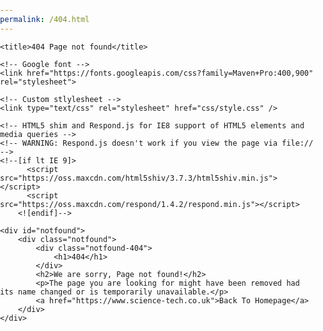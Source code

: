 ```yaml
---
permalink: /404.html
---
```

<html lang="en">

<style>
* {
  -webkit-box-sizing: border-box;
          box-sizing: border-box;
}

body {
  padding: 0;
  margin: 0;
}

#notfound {
  position: relative;
  height: 100vh;
}

#notfound .notfound {
  position: absolute;
  left: 50%;
  top: 50%;
  -webkit-transform: translate(-50%, -50%);
      -ms-transform: translate(-50%, -50%);
          transform: translate(-50%, -50%);
}

.notfound {
  max-width: 920px;
  width: 100%;
  line-height: 1.4;
  text-align: center;
  padding-left: 15px;
  padding-right: 15px;
}

.notfound .notfound-404 {
  position: absolute;
  height: 100px;
  top: 0;
  left: 50%;
  -webkit-transform: translateX(-50%);
      -ms-transform: translateX(-50%);
          transform: translateX(-50%);
  z-index: -1;
}

.notfound .notfound-404 h1 {
  font-family: 'Maven Pro', sans-serif;
  color: #ececec;
  font-weight: 900;
  font-size: 276px;
  margin: 0px;
  position: absolute;
  left: 50%;
  top: 50%;
  -webkit-transform: translate(-50%, -50%);
      -ms-transform: translate(-50%, -50%);
          transform: translate(-50%, -50%);
}

.notfound h2 {
  font-family: 'Maven Pro', sans-serif;
  font-size: 46px;
  color: #000;
  font-weight: 900;
  text-transform: uppercase;
  margin: 0px;
}

.notfound p {
  font-family: 'Maven Pro', sans-serif;
  font-size: 16px;
  color: #000;
  font-weight: 400;
  text-transform: uppercase;
  margin-top: 15px;
}

.notfound a {
  font-family: 'Maven Pro', sans-serif;
  font-size: 14px;
  text-decoration: none;
  text-transform: uppercase;
  background: #189cf0;
  display: inline-block;
  padding: 16px 38px;
  border: 2px solid transparent;
  border-radius: 40px;
  color: #fff;
  font-weight: 400;
  -webkit-transition: 0.2s all;
  transition: 0.2s all;
}

.notfound a:hover {
  background-color: #fff;
  border-color: #189cf0;
  color: #189cf0;
}

@media only screen and (max-width: 480px) {
  .notfound .notfound-404 h1 {
    font-size: 162px;
  }
  .notfound h2 {
    font-size: 26px;
  }
}


</style>

<head>
	<meta charset="utf-8">
	<meta http-equiv="X-UA-Compatible" content="IE=edge">
	<meta name="viewport" content="width=device-width, initial-scale=1">
	<!-- The above 3 meta tags *must* come first in the head; any other head content must come *after* these tags -->

	<title>404 Page not found</title>

	<!-- Google font -->
	<link href="https://fonts.googleapis.com/css?family=Maven+Pro:400,900" rel="stylesheet">

	<!-- Custom stlylesheet -->
	<link type="text/css" rel="stylesheet" href="css/style.css" />

	<!-- HTML5 shim and Respond.js for IE8 support of HTML5 elements and media queries -->
	<!-- WARNING: Respond.js doesn't work if you view the page via file:// -->
	<!--[if lt IE 9]>
		  <script src="https://oss.maxcdn.com/html5shiv/3.7.3/html5shiv.min.js"></script>
		  <script src="https://oss.maxcdn.com/respond/1.4.2/respond.min.js"></script>
		<![endif]-->

</head>

<body>

	<div id="notfound">
		<div class="notfound">
			<div class="notfound-404">
				<h1>404</h1>
			</div>
			<h2>We are sorry, Page not found!</h2>
			<p>The page you are looking for might have been removed had its name changed or is temporarily unavailable.</p>
			<a href="https://www.science-tech.co.uk">Back To Homepage</a>
		</div>
	</div>

</body>

</html>
